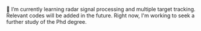 🌱 I’m currently learning radar signal processing and multiple target tracking. Relevant codes will be added in the future.
Right now, I'm working to seek a further study of the Phd degree.
